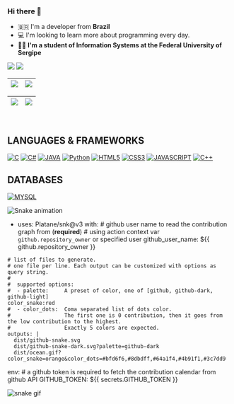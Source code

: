 ### Hi there 👋

- 🇧🇷 I'm a developer from **Brazil**
- 💻 I'm looking to learn more about programming every day.  <!-- <img width="25px" src="https://media.giphy.com/media/xT9IgjNENUaf4ypqBa/giphy.gif" /> -->
- 👩‍🎓 **I'm a student of Information Systems at the Federal University of Sergipe** 

<a href="https://www.linkedin.com/in/amanda-melo-066277248/" target="_blank"><img src="https://img.shields.io/badge/-LinkedIn-%230077B5?style=for-the-badge&logo=linkedin&logoColor=white" target="_blank"></a> 
<a href = "mailto:amandexspeed@gmail.com"><img src="https://img.shields.io/badge/-Gmail-%23333?style=for-the-badge&logo=gmail&logoColor=red" target="_blank"></a>

| <img align="center" src="https://github-readme-stats.vercel.app/api?username=amandexspeed&show_icons=true&include_all_commits=true&count_private=true&theme=dracula&hide_border=true"/></a> | [![](https://github-readme-streak-stats.herokuapp.com/?user=amandexspeed&hide_border=true&theme=dracula)](https://github.com/DenverCoder1/github-readme-streak-stats) |
| ------------- | ------------- |

|![](https://github-profile-summary-cards.vercel.app/api/cards/profile-details?username=amandexspeed&theme=dracula)  |  ![](https://github-readme-stats.vercel.app/api/top-langs/?username=amandexspeed&layout=compact&langs_count=10&theme=dracula&hide=Jupyter%20Notebook) |
| ------------- | ------------- |
<div style="display: inline_block"><br>  

## LANGUAGES & FRAMEWORKS
[![C](https://img.shields.io/badge/C-346AD6?style=for-the-badge&logo=c&logoColor=white)](https://github.com/amandexspeed)
[![C#](https://img.shields.io/badge/C%23-8C3DD1?style=for-the-badge&logo=c-sharp&logoColor=white)](https://github.com/amandexspeed)
[![JAVA](https://img.shields.io/badge/Java-ED8B00?style=for-the-badge&logo=java&logoColor=white)](https://github.com/amandexspeed)
[![Python](https://img.shields.io/badge/python-F0E91F?style=for-the-badge&logo=python&logoColor=black)](https://github.com/amandexspeed)
[![HTML5](https://img.shields.io/badge/HTML5-E34F26?style=for-the-badge&logo=html5&logoColor=white)](https://github.com/amandexspeed)
[![CSS3](https://img.shields.io/badge/CSS3-1572B6?style=for-the-badge&logo=css3&logoColor=white)](https://github.com/amandexspeed)
[![JAVASCRIPT](https://img.shields.io/badge/JavaScript-323330?style=for-the-badge&logo=javascript&logoColor=F7DF1E)](https://github.com/amandexspeed)
[![C++](https://img.shields.io/badge/Cpp-2B9FFA?style=for-the-badge&logo=cplusplus&logoColor=white)](https://github.com/amandexspeed)
<!--[![Php](https://img.shields.io/badge/php-A461F8?style=for-the-badge&logo=php&logoColor=black)](https://github.com/amandexspeed)-->

## DATABASES
[![MYSQL](https://img.shields.io/badge/MySQL-3590CC?style=for-the-badge&logo=mysql&logoColor=white)](https://github.com/amandexspeed)

<!--![Snake animation](https://github.com/amandexspeed/amandexspeed/blob/output/github-contribution-grid-snake.svg)-->

   ![Snake animation](https://github.com/amandexspeed/rafaballerini/blob/output/github-contribution-grid-snake.svg)
   - uses: Platane/snk@v3
  with:
    # github user name to read the contribution graph from (**required**)
    # using action context var `github.repository_owner` or specified user
    github_user_name: ${{ github.repository_owner }}

    # list of files to generate.
    # one file per line. Each output can be customized with options as query string.
    #
    #  supported options:
    #  - palette:     A preset of color, one of [github, github-dark, github-light]
    color_snake:red
    #  - color_dots:  Coma separated list of dots color.
    #                 The first one is 0 contribution, then it goes from the low contribution to the highest.
    #                 Exactly 5 colors are expected.
    outputs: |
      dist/github-snake.svg
      dist/github-snake-dark.svg?palette=github-dark
      dist/ocean.gif?color_snake=orange&color_dots=#bfd6f6,#8dbdff,#64a1f4,#4b91f1,#3c7dd9

  env:
    # a github token is required to fetch the contribution calendar from github API
    GITHUB_TOKEN: ${{ secrets.GITHUB_TOKEN }}

![snake gif](https://github.com/amandexspeed/rafaballerini/blob/output/github-contribution-grid-snake.svg)

